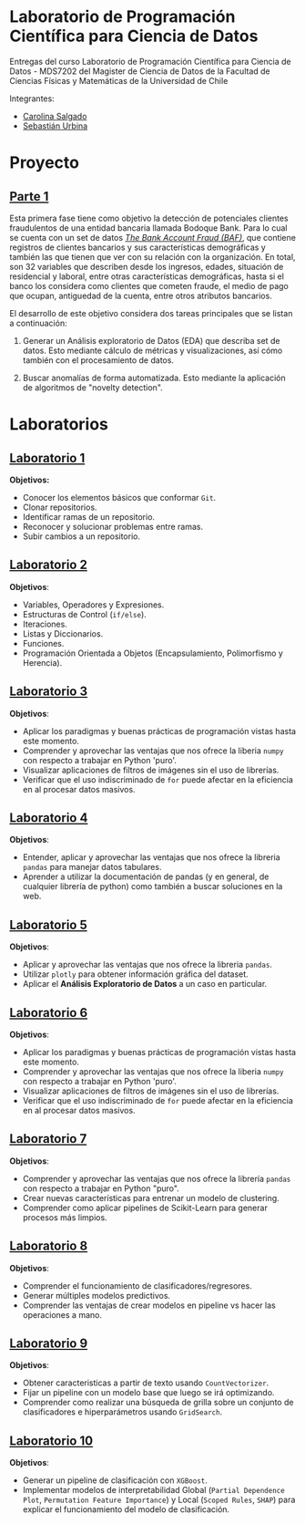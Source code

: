 # Laboratorio de Programación Científica para Ciencia de Datos

Entregas del curso Laboratorio de Programación Científica para Ciencia de Datos - MDS7202 del Magister de Ciencia de Datos de la Facultad de Ciencias Físicas y Matemáticas de la Universidad de Chile

Integrantes:
- [Carolina Salgado](https://github.com/carolinasalgadop)
- [Sebastián Urbina](https://github.com/SebasUrbina)

# Proyecto

## [Parte 1](https://github.com/SebasUrbina/MDS7202/blob/main/Proyecto/Proyecto.ipynb)
Esta primera fase tiene como objetivo la detección de potenciales clientes fraudulentos de una entidad bancaria llamada Bodoque Bank. Para lo cual se cuenta con un set de datos [_The Bank Account Fraud (BAF)_](https://www.kaggle.com/datasets/sgpjesus/bank-account-fraud-dataset-neurips-2022), que contiene registros de clientes bancarios y sus características demográficas y también las que tienen que ver con su relación con la organización. En total, son 32 variables que describen desde los ingresos, edades, situación de residencial y laboral, entre otras características demográficas, hasta si el banco los considera como clientes que cometen fraude, el medio de pago que ocupan, antiguedad de la cuenta, entre otros atributos bancarios.

El desarrollo de este objetivo considera dos tareas principales que se listan a continuación:

1. Generar un Análisis exploratorio de Datos (EDA) que describa set de datos. Esto mediante cálculo de métricas y visualizaciones, así cómo también con el procesamiento de datos.

2. Buscar anomalías de forma automatizada. Esto mediante la aplicación de algoritmos de "novelty detection".


# Laboratorios

## [Laboratorio 1](https://github.com/SebasUrbina/MDS7202/blob/main/Laboratorios/Laboratorio%201/Laboratorio_1.ipynb)

**Objetivos:**
- Conocer los elementos básicos que conformar `Git`.
- Clonar repositorios.
- Identificar ramas de un repositorio.
- Reconocer y solucionar problemas entre ramas.
- Subir cambios a un repositorio.

## [Laboratorio 2](https://github.com/SebasUrbina/MDS7202/blob/main/Laboratorios/Laboratorio%202/Laboratorio_2.ipynb)

**Objetivos**:
- Variables, Operadores y Expresiones.
- Estructuras de Control (`if/else`).
- Iteraciones.
- Listas y Diccionarios.
- Funciones.
- Programación Orientada a Objetos (Encapsulamiento, Polimorfismo y Herencia).

## [Laboratorio 3](https://github.com/SebasUrbina/MDS7202/blob/main/Laboratorios/Laboratorio%203/Laboratorio_3.ipynb)

**Objetivos**:
- Aplicar los paradigmas y buenas prácticas de programación vistas hasta este momento.
- Comprender y aprovechar las ventajas que nos ofrece la liberia `numpy` con respecto a trabajar en Python 'puro'.
- Visualizar aplicaciones de filtros de imágenes sin el uso de librerías.
- Verificar que el uso indiscriminado de `for` puede afectar en la eficiencia en al procesar datos masivos.

## [Laboratorio 4](https://github.com/SebasUrbina/MDS7202/blob/main/Laboratorios/Laboratorio%204/Laboratorio_4.ipynb)

**Objetivos**:
- Entender, aplicar y aprovechar las ventajas que nos ofrece la libreria `pandas` para manejar datos tabulares.
- Aprender a utilizar la documentación de pandas (y en general, de cualquier librería de python) como también a buscar soluciones en la web.

## [Laboratorio 5](https://github.com/SebasUrbina/MDS7202/blob/main/Laboratorios/Laboratorio%205/Laboratorio_5.ipynb)

**Objetivos**:
- Aplicar y aprovechar las ventajas que nos ofrece la libreria `pandas`.
- Utilizar `plotly` para obtener información gráfica del dataset.
- Aplicar el **Análisis Exploratorio de Datos** a un caso en particular.

## [Laboratorio 6](https://github.com/SebasUrbina/MDS7202/blob/main/Laboratorios/Laboratorio%206/Laboratorio_6.ipynb)

**Objetivos**:
- Aplicar los paradigmas y buenas prácticas de programación vistas hasta este momento.
- Comprender y aprovechar las ventajas que nos ofrece la liberia `numpy` con respecto a trabajar en Python 'puro'.
- Visualizar aplicaciones de filtros de imágenes sin el uso de librerías.
- Verificar que el uso indiscriminado de `for` puede afectar en la eficiencia en al procesar datos masivos.

## [Laboratorio 7](https://github.com/SebasUrbina/MDS7202/blob/main/Laboratorios/Laboratorio%207/Laboratorio_7.ipynb)

**Objetivos**:
- Comprender y aprovechar las ventajas que nos ofrece la librería `pandas` con respecto a trabajar en Python "puro".
- Crear nuevas características para entrenar un modelo de clustering.
- Comprender como aplicar pipelines de Scikit-Learn para generar procesos más limpios.

## [Laboratorio 8](https://github.com/SebasUrbina/MDS7202/blob/main/Laboratorios/Laboratorio%208/Laboratorio_8.ipynb)

**Objetivos**:
- Comprender el funcionamiento de clasificadores/regresores.
- Generar múltiples modelos predictivos.
- Comprender las ventajas de crear modelos en pipeline vs hacer las operaciones a mano.

## [Laboratorio 9](https://github.com/SebasUrbina/MDS7202/blob/main/Laboratorios/Laboratorio%209/Laboratorio_9.ipynb)

**Objetivos**:
- Obtener caracteristicas a partir de texto usando `CountVectorizer`.
- Fijar un pipeline con un modelo base que luego se irá optimizando.
- Comprender como realizar una búsqueda de grilla sobre un conjunto de clasificadores e hiperparámetros usando `GridSearch`.

## [Laboratorio 10](https://github.com/SebasUrbina/MDS7202/blob/main/Laboratorios/Laboratorio%2010/Laboratorio_10.ipynb)

**Objetivos**:
- Generar un pipeline de clasificación con `XGBoost`.
- Implementar modelos de interpretabilidad Global (`Partial Dependence Plot`, `Permutation Feature Importance`) y Local (`Scoped Rules`, `SHAP`) para explicar el funcionamiento del modelo de clasificación.
